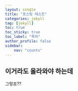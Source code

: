 ```yaml
---
layout: single
title: "포스팅 테스트"
categories: jekyll
tag: [jekyll]
toc: true
toc_sticky: true
toc_label: "목차"
author_profile: false
sidebar:
    nav: "counts"
---
```


## 이거라도 올라와야 하는데

그렇죠??